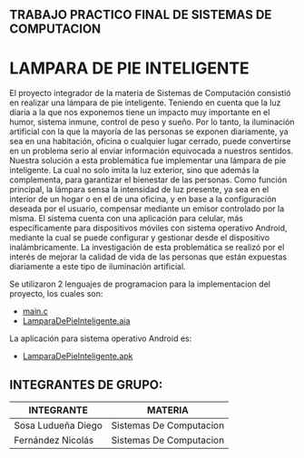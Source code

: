 ## TRABAJO PRACTICO FINAL DE SISTEMAS DE COMPUTACION

# LAMPARA DE PIE INTELIGENTE 
El proyecto integrador de la materia de Sistemas de Computación consistió en realizar una lámpara de pie inteligente. Teniendo en cuenta que la luz diaria a la que nos exponemos tiene un impacto muy importante en el humor, sistema inmune, control de peso y sueño. Por lo tanto, la iluminación artificial con la que la mayoría de las personas se exponen diariamente, ya sea en una habitación, oficina o cualquier lugar cerrado, puede convertirse en un problema serio al enviar información equivocada a nuestros sentidos. Nuestra solución a esta problemática fue implementar una lámpara de pie inteligente. La cual no solo imita la luz exterior, sino que además la complementa, para garantizar el bienestar de las personas. Como función principal, la lámpara sensa la intensidad de luz presente, ya sea en el interior de un hogar o en el de una oficina, y en base a la configuración deseada por el usuario, compensar mediante un emisor controlado por la misma. El sistema cuenta con una aplicación para celular, más específicamente para dispositivos móviles con sistema operativo Android, mediante la cual se puede configurar y gestionar desde el dispositivo inalámbricamente. La investigación de esta problemática se realizó por el interés de mejorar la calidad de vida de las personas que están expuestas diariamente a este tipo de iluminación artificial.

Se utilizaron 2 lenguajes de programacion para la implementacion del proyecto, los cuales son:
* [main.c](https://github.com/diegosl/SISTEMAS_DE_COMPUTACION_PROYECTO_INTEGRADOR/blob/master/CODIGO%20ENSAMBLADOR/main.c)
* [LamparaDePieInteligente.aia](https://github.com/diegosl/SISTEMAS_DE_COMPUTACION_PROYECTO_INTEGRADOR/blob/master/CODIGO%20ANDROID/LamparaDePieInteligente.aia)

La aplicación para sistema operativo Android es:
* [LamparaDePieInteligente.apk](https://github.com/diegosl/SISTEMAS_DE_COMPUTACION_PROYECTO_INTEGRADOR/blob/master/APLICACION%20ANDROID/LamparaDePieInteligente.apk)

## INTEGRANTES DE GRUPO:

INTEGRANTE | MATERIA
-----------|--------
Sosa Ludueña Diego | Sistemas De Computacion
Fernández Nicolás | Sistemas De Computacion
